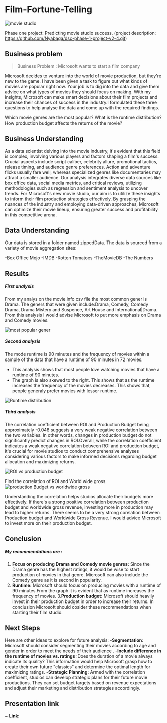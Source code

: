 # Film-Fortune-Telling

![movie studio](images/Studio%20image.jpeg)


Phase one project: Predicting movie studio success. (project description: https://github.com/Nyabaga/dsc-phase-1-project-v2-4.git)

## Business problem

 > Business Problem : Microsoft wants to start a film company
 
 Microsoft decides to venture into the world of movie production, but they're new to the game. I have been given a task  to figure out what kinds of movies are popular right now. Your job is to dig into the data and give them advice on what types of movies they should focus on making. With my insights, Microsoft can make smart decisions about their film projects and increase their chances of success in the industry.I formulated these three questions to help analyse the data and come up with the required findings.

Which movie genres are the most popular?
What is the runtime distribution?
How production budget affects the returns of the movie?

 
 ## Business Understanding
 As a data scientist delving into the movie industry, it's evident that this field is complex, involving various players and factors shaping a film's success. Crucial aspects include script caliber, celebrity allure, promotional tactics, release timing, and audience genre preferences. Action and adventure flicks usually fare well, whereas specialized genres like documentaries may attract a smaller audience. Our analysis integrates diverse data sources like box office data, social media metrics, and critical reviews, utilizing methodologies such as regression and sentiment analysis to uncover trends. For Microsoft's new movie studio, our aim is to utilize these insights to inform their film production strategies effectively. By grasping the nuances of the industry and employing data-driven approaches, Microsoft can optimize their movie lineup, ensuring greater success and profitability in this competitive arena.
 
 ## Data Understanding
 Our data is stored in a folder named zippedData. The data is sourced from a variety of movie aggregation sites:

-Box Office Mojo
-IMDB
-Rotten Tomatoes
-TheMovieDB
-The Numbers

## Results
##### First analysis
From my analys on the movie.info csv file the most common gener is Drama. The geners that were given include:Drama, Comedy, Comedy Drama, Drama Mistery and Suspence, Art House and International|Drama. From this analysis I would advise Microsoft to put more emphasis on Drama and Comedy movies.

![most popular gener](images/Most%20popular%20genre%20.png)

##### Second analysis
The mode runtime is 90 minutes and the frequency of movies within a sample of the data that have a runtime of 90 minutes in 72 movies.
- This analysis shows that most people love watching movies that have a runtime of 90 minutes.
- The graph is also skewed to the right. This shows that as the runtime increases the frequency of the movies decreases. This shows that, people generaly prefer movies with lesser runtime.

![Runtime distribution](images/Runtime%20distribution.png)

##### Third analysis
The correlation coefficient between ROI and Production Budget being approximately -0.048 suggests a very weak negative correlation between the two variables. In other words, changes in production budget do not significantly predict changes in ROI.Overall, while the correlation coefficient indicates a weak negative correlation between ROI and production budget, it's crucial for movie studios to conduct comprehensive analyses considering various factors to make informed decisions regarding budget allocation and maximizing returns.

![ROI vs production budget](images/ROI%20vs%20Production%20budget.png)

Find the correlation of ROI and World wide gross.
![production Budget vs worldwide gross](images/production%20budget%20vs%20worldwide%20gross.png)

Understanding the correlation helps studios allocate their budgets more effectively. If there's a strong positive correlation between production budget and worldwide gross revenue, investing more in production may lead to higher returns. There seems to be a very strong corelation between Production budget and Worldwide Gross Revenue. I would advice Microsoft to invest more on their production budget.

## Conclusion
##### My recommendations are :
1. **Focus on producing Drama and Comedy movie genres:** Since the Drama genre has the highest ratings, it would be wise to start production of movies in that genre. Microsoft can also include the Comedy genre as it is second in popularity.
2. **Runtime:** Microsoft should focus on producing movies with a runtime of 90 minutes.From the graph it is evident that as runtime increases the frequency of movies.
3.**Production budget:** Microsoft should heavily invest in their production budget in order to increase their returns. 
In conclusion Microsoft should cosider these recommendations when starting their film studio.

## Next Steps
Here are other ideas to explore for future analysis:
-**Segmentation**: Microsoft should consider segmenting their movies according to age and gender in order to meet the needs of their audience .
-**Include difference in the runtime of movies vs. ratings** :Does the duration of a movie always indicate its quality? This information would help Microsoft grasp how to create their own future "classics" and determine the optimal length for maximizing ratings.
-**Strategic Planning:** Armed with the correlation coefficient, studios can develop strategic plans for their future movie productions. They can set budget targets based on revenue expectations and adjust their marketing and distribution strategies accordingly.
## Presentation link
 ~ **Link:**
